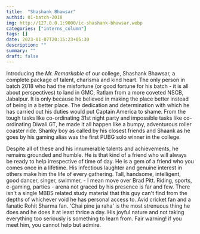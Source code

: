 ```yaml
---
title:  "Shashank Bhawsar"
authid: 01-batch-2018
img: http://127.0.0.1:9000/ic-shashank-bhawsar.webp
categories: ["interns_column"]
tags: []
date: 2023-01-07T20:15:23+05:30
description: ""
summary: ""
draft: false
---
```


Introducing the *Mr. Remarkable* of our college, Shashank Bhawsar, a complete package of talent, charisma and kind heart. The only person in batch 2018 who had the misfortune (or good fortune for his batch - it is all about perspectives) to land in GMC, Ratlam from a more coveted NSCB, Jabalpur. It is only because he believed in making the place better instead of being in a better place. The dedication and determination with which he has carried out his duties would put Captain America to shame. From the tough tasks like co-ordinating 31st night party and impossible tasks like co-ordinating Diwali GT, he made it all happen like a bumpy, adventurous roller coaster ride. Shanky boy as called by his closest friends and Shaank as he goes by his gaming alias was the first PUBG solo winner in the college.

Despite all of these and his innumerable talents and achievements, he remains grounded and humble. He is that kind of a friend who will always be ready to help irrespective of time of day. He is a gem of a friend who you comes once in a lifetime. His infectious laughter and genuine interest in others make him the life of every gathering. Tall, handsome, intelligent, good dancer, singer, swimmer, - I mean move over Brad Pitt.  Riding, sports, e-gaming, parties - arena not graced by his presence is far and few. There isn't a single MBBS related study material that this guy can't find from the depths of whichever void he has personal access to. Avid cricket fan and a fanatic Rohit Sharma fan. 'Chai pine ja raha' is the most strenuous thing he does and he does it at least thrice a day. His joyful nature and not taking everything too seriously is something to learn from. Fair warning! if you meet him, you cannot help but admire. 